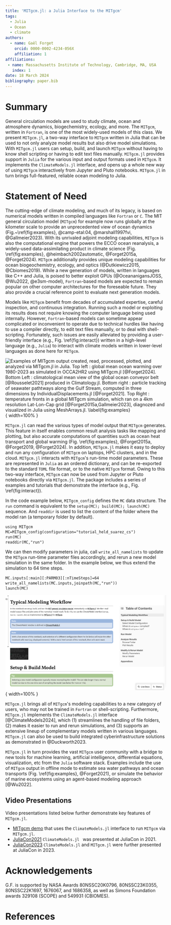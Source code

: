 ```yaml
---
title: 'MITgcm.jl: a Julia Interface to the MITgcm'
tags:
  - Julia
  - Ocean
  - climate
authors:
  - name: Gaël Forget
    orcid: 0000-0002-4234-056X
    affiliation: 1
affiliations:
 - name: Massachusetts Institute of Technology, Cambridge, MA, USA
   index: 1
date: 18 March 2024
bibliography: paper.bib
---
```

# Summary 

General circulation models are used to study climate, ocean and atmosphere dynamics, biogechemistry, ecology, and more. The `MITgcm`, written in `Fortran`, is one of the most widely-used models of this class. We present `MITgcm.jl`, a two-way interface to `MITgcm` written in Julia that can be used to not only analyze model results but also drive model simulations. With `MITgcm.jl` users can setup, build, and launch `MITgcm` without having to know shell scripting or having to edit text files manually. `MITgcm.jl` provides support in `Julia` for the various input and output formats used in `MITgcm`. It implements the `ClimateModels.jl` interface, and opens up a whole new way of using `MITgcm` interactively from Jupyter and Pluto notebooks. `MITgcm.jl` in turn brings full-featured, reliable ocean modeling to Julia.

# Statement of Need

The cutting-edge of climate modeling, and much of its legacy, is based on numerical models written in compiled languages like `Fortran` or `C`. The MIT general circulation model (`MITgcm`) for example now runs globally at the kilometer scale to provide an unprecedented view of ocean dynamics (Fig.~\ref{fig:examples}, @camp-etal:04,  @marshall1997fvi, @Gallmeier2023). With its unrivaled adjoint modeling capabilities, `MITgcm` is also the computational engine that powers the ECCO ocean reanalysis, a widely-used data-assimilating product in climate science (Fig. \ref{fig:examples}, @heimbach2002automatic, @Forget2015a,  @Forget2024). `MITgcm` additionally provides unique modeling capabilities for ocean biogeochemistry, ecology, and optics (@Dutkiewicz2015, @Cbiomes2019). While a new generation of models, written in languages like C++ and Julia, is poised to better exploit GPUs (@OceananigansJOSS, @Wu2022, @e3sm-model), `Fortran`-based models are expected to remain popular on other computer architectures for the foreseable future. They also provide a crucial reference point to evaluate next generation models.

Models like `MITgcm` benefit from decades of accumulated expertise, careful inspection, and continuous integration. Running such a model or exploiting its results does not require knowing the computer language being used internally. However, `Fortran`-based models can sometime appear complicated or inconvenient to operate due to technical hurdles like having to use a compiler directly, to edit text files manually, or to deal with shell-scripting. Fortunately, such issues are easily alleviated by providing a user-friendly interface (e.g., Fig. \ref{fig:interact}) written in a high-level language (e.g., `Julia`) to interact with climate models written in lower-level languages as done here for `MITgcm`.

![Examples of `MITgcm` output created, read, processed, plotted, and analyzed via `MITgcm.jl` in `Julia`. Top left : global mean ocean warming over 1980-2023 as simulated in `OCCA2HR2` using `MITgcm.jl` [@Forget2024]. Bottom Left : climatological mean view of the global ocean conveyor belt [@Rousselet2021] produced in `Climatology.jl`. Bottom right : particle tracking of seawater pathtways along the Gulf Stream, computed in three dimensions by `IndividualDisplacements.jl` [@Forget2021]. Top Right : temperature fronts in a global `MITgcm` simulation, which ran on a 4km resolution Lat-Lon-Cap grid [@Forget2015a,Gallmeier2023], diagnozed and visualized in `Julia` using `MeshArrays.jl`. \label{fig:examples}](MITgcm_Examples.png){ width=100% }

`MITgcm.jl` can read the various types of model output that `MITgcm` generates. This feature in itself enables common result analysis tasks like mapping and plotting, but also accurate computations of quantities such as ocean heat transport and global warming (Fig. \ref{fig:examples}, @Forget2015a, @Forget2019, @Forget2024). In addition, `MITgcm.jl` makes it easy to deploy and run any configuration of `MITgcm` on laptops, HPC clusters, and in the cloud. `MITgcm.jl` interacts with `MITgcm`'s run-time model parameters. These are represented in `Julia` as an ordered dictionary, and can be re-exported to the standard `TOML` file format, or to the native `MITgcm` format. Owing to this two-way interface, `MITgcm` can now be used from Jupyter or Pluto notebooks directly via `MITgcm.jl`. The package includes a series of examples and tutorials that demonstrate the interface (e.g., Fig. \ref{fig:interact}). 

In the code example below, `MITgcm_config` defines the `MC` data structure. The `run` command is equivalent to the `setup(MC); build(MC); launch(MC)` sequence. And `readdir` is used to list the content of the folder where the model ran (a temporary folder by default).

```
using MITgcm
MC=MITgcm_config(configuration="tutorial_held_suarez_cs")
run(MC)
readdir(MC,"run")
```

We can then modify parameters in julia, call `write_all_namelists` to update the `MITgcm` run-time parameter files accordingly, and rerun a new model simulation in the same folder. In the example below, we thus extend the simulation to 64 time steps. 

```
MC.inputs[:main][:PARM03][:nTimeSteps]=64
write_all_namelists(MC.inputs,joinpath(MC,"run"))
launch(MC)    
```

![Notebook that operates `MITgcm` interactively, and let's user visualize model results without having to write code. Both Jupyter and Pluto notebooks are supported.\label{fig:interact}](Pluto_workflow.png){ width=100% }

`MITgcm.jl` brings all of `MITgcm`'s modeling capabilities to a new category of users, who may not be trained in `Fortran` or shell-scripting. Furthermore, `MITgcm.jl` implements the `ClimateModels.jl` interface [@ClimateModels2024], which (1) streamlines the handling of file folders, (2) makes it easier to run and rerun simulations, and (3) supports an extensive lineup of complementary models written in various languages. `MITgcm.jl` can also be used to build integrated cyberinfrastructure solutions as demonstrated in  @Duckworth2023. 

`MITgcm.jl` in turn provides the vast `MITgcm` user community with a bridge to new tools for machine learning, artificial intelligence, differential equations, visualization, etc from the `Julia` software stack. Examples include the use of `MITgcm` output in offline mode to estimate sea water pathways and ocean transports (Fig. \ref{fig:examples}, @Forget2021), or simulate the behavior of marine ecosystems using an agent-based modeling approach [@Wu2022].

## Video Presentations

Video presentations listed below further demonstrate key features of `MITgcm.jl`.

- [MITgcm demo](https://youtu.be/0ec8I2-A5oQ?si=DXavbks9qRHCxFMx) that uses the `ClimateModels.jl` interface to run `MITgcm` via `MITgcm.jl`.
- [JuliaCon2021](https://www.youtube.com/watch?v=XR5hKCja0uw&t=0s) `ClimateModels.jl ` was presented at JuliaCon in 2021.
- [JuliaCon2023](https://www.youtube.com/watch?v=_Y6mNrN7eWA&t=0s) `ClimateModels.jl` and `MITgcm.jl` were further presented at JuliaCon in 2023.

# Acknowledgements

G.F. is supported by NASA Awards 80NSSC20K0796, 80NSSC23K0355, 80NSSC22K1697, 1676067, and 1686358, as well as Simons Foundation awards 329108 (SCOPE) and 549931 (CBIOMES).

# References

